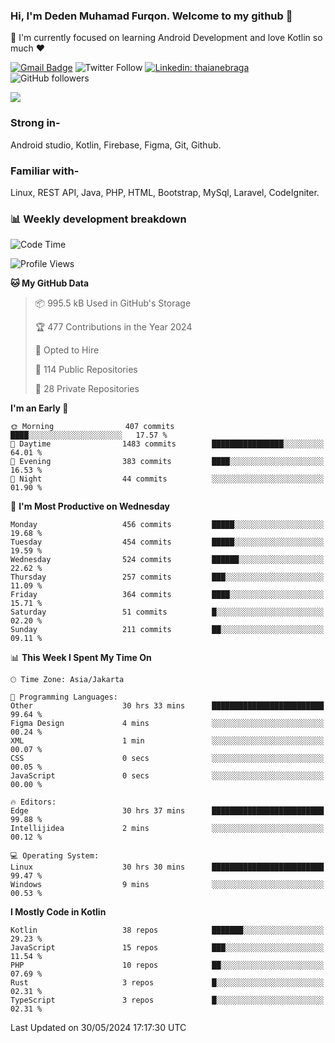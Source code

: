 ### Hi, I'm Deden Muhamad Furqon. Welcome to my github 👋

<!--
**furqoncreative/furqoncreative** is a ✨ _special_ ✨ repository because its `README.md` (this file) appears on your GitHub profile.

Here are some ideas to get you started:

- 🔭 I’m currently working on ...
- 👯 I’m looking to collaborate on ...
- 🤔 I’m looking for help with ...
- 💬 Ask me about ...
- 📫 How to reach me: ...
- 😄 Pronouns: ...
- ⚡ Fun fact: ...
-->

  🌱 I'm currently focused on learning Android Development and love Kotlin so much ❤ 

[![Gmail Badge](https://img.shields.io/badge/-furqoncreative24@gmail.com-c14438?style=flat-square&logo=Gmail&logoColor=white&link=mailto:furqoncreative24@gmail.com)](mailto:furqoncreative24@gmail.com)
![Twitter Follow](https://img.shields.io/twitter/follow/furqoncreative?label=Follow)
[![Linkedin: thaianebraga](https://img.shields.io/badge/-Deden_Muhamad_Furqon-blue?style=flat-square&logo=Linkedin&logoColor=white&link=https://www.linkedin.com/in/anmol-p-singh/)](https://www.linkedin.com/in/furqoncreative/)
![GitHub followers](https://img.shields.io/github/followers/furqoncreative?label=Follow&style=social)

<img src="https://github-readme-stats.sera5-dev.vercel.app/api?username=furqoncreative&hide=stars&show_icons=true&count_private=true&include_all_commits=true&title_color=#008080&icon_color=#008080&hide_border=true" width="">

### Strong in-

Android studio, Kotlin, Firebase, Figma, Git, Github.

### Familiar with-
Linux, REST API, Java, PHP, HTML, Bootstrap, MySql, Laravel, CodeIgniter.

### 📊 Weekly development breakdown

<!--START_SECTION:waka-->
![Code Time](http://img.shields.io/badge/Code%20Time-2%2C356%20hrs%2027%20mins-blue)

![Profile Views](http://img.shields.io/badge/Profile%20Views-0-blue)

**🐱 My GitHub Data** 

> 📦 995.5 kB Used in GitHub's Storage 
 > 
> 🏆 477 Contributions in the Year 2024
 > 
> 💼 Opted to Hire
 > 
> 📜 114 Public Repositories 
 > 
> 🔑 28 Private Repositories 
 > 
**I'm an Early 🐤** 

```text
🌞 Morning                407 commits         ████░░░░░░░░░░░░░░░░░░░░░   17.57 % 
🌆 Daytime                1483 commits        ████████████████░░░░░░░░░   64.01 % 
🌃 Evening                383 commits         ████░░░░░░░░░░░░░░░░░░░░░   16.53 % 
🌙 Night                  44 commits          ░░░░░░░░░░░░░░░░░░░░░░░░░   01.90 % 
```
📅 **I'm Most Productive on Wednesday** 

```text
Monday                   456 commits         █████░░░░░░░░░░░░░░░░░░░░   19.68 % 
Tuesday                  454 commits         █████░░░░░░░░░░░░░░░░░░░░   19.59 % 
Wednesday                524 commits         ██████░░░░░░░░░░░░░░░░░░░   22.62 % 
Thursday                 257 commits         ███░░░░░░░░░░░░░░░░░░░░░░   11.09 % 
Friday                   364 commits         ████░░░░░░░░░░░░░░░░░░░░░   15.71 % 
Saturday                 51 commits          █░░░░░░░░░░░░░░░░░░░░░░░░   02.20 % 
Sunday                   211 commits         ██░░░░░░░░░░░░░░░░░░░░░░░   09.11 % 
```


📊 **This Week I Spent My Time On** 

```text
🕑︎ Time Zone: Asia/Jakarta

💬 Programming Languages: 
Other                    30 hrs 33 mins      █████████████████████████   99.64 % 
Figma Design             4 mins              ░░░░░░░░░░░░░░░░░░░░░░░░░   00.24 % 
XML                      1 min               ░░░░░░░░░░░░░░░░░░░░░░░░░   00.07 % 
CSS                      0 secs              ░░░░░░░░░░░░░░░░░░░░░░░░░   00.05 % 
JavaScript               0 secs              ░░░░░░░░░░░░░░░░░░░░░░░░░   00.00 % 

🔥 Editors: 
Edge                     30 hrs 37 mins      █████████████████████████   99.88 % 
Intellijidea             2 mins              ░░░░░░░░░░░░░░░░░░░░░░░░░   00.12 % 

💻 Operating System: 
Linux                    30 hrs 30 mins      █████████████████████████   99.47 % 
Windows                  9 mins              ░░░░░░░░░░░░░░░░░░░░░░░░░   00.53 % 
```

**I Mostly Code in Kotlin** 

```text
Kotlin                   38 repos            ███████░░░░░░░░░░░░░░░░░░   29.23 % 
JavaScript               15 repos            ███░░░░░░░░░░░░░░░░░░░░░░   11.54 % 
PHP                      10 repos            ██░░░░░░░░░░░░░░░░░░░░░░░   07.69 % 
Rust                     3 repos             █░░░░░░░░░░░░░░░░░░░░░░░░   02.31 % 
TypeScript               3 repos             █░░░░░░░░░░░░░░░░░░░░░░░░   02.31 % 
```




 Last Updated on 30/05/2024 17:17:30 UTC
<!--END_SECTION:waka-->

